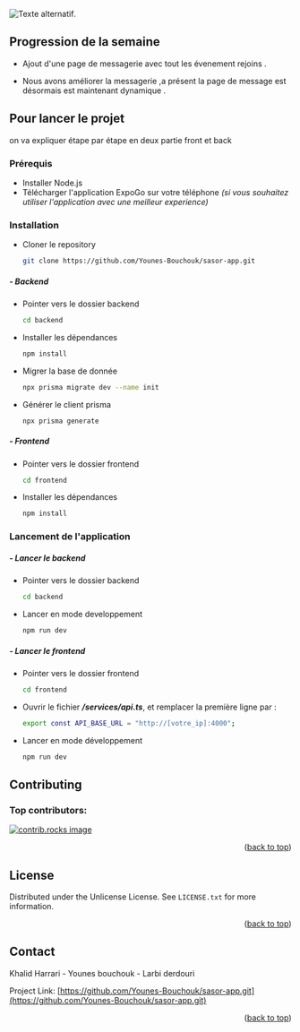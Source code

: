 <!-- Improved compatibility of back to top link: See: https://github.com/othneildrew/Best-README-Template/pull/73 -->
<a id="readme-top"></a>
<!--
*** Thanks for checking out the Best-README-Template. If you have a suggestion
*** that would make this better, please fork the repo and create a pull request
*** or simply open an issue with the tag "enhancement".
*** Don't forget to give the project a star!
*** Thanks again! Now go create something AMAZING! :D
-->



<!-- PROJECT SHIELDS -->
<!--
*** I'm using markdown "reference style" links for readability.
*** Reference links are enclosed in brackets [ ] instead of parentheses ( ).
*** See the bottom of this document for the declaration of the reference variables
*** for contributors-url, forks-url, etc. This is an optional, concise syntax you may use.
*** https://www.markdownguide.org/basic-syntax/#reference-style-links
-->



![Texte alternatif](https://i.ibb.co/zVGWrJNj/splash-icon-white.png "LOGO DE L'application").

<!-- ABOUT THE PROJECT -->
## Progression de la semaine 

 - Ajout d'une page de messagerie avec tout les évenement rejoins .

 - Nous avons améliorer la messagerie ,a présent la page de message est désormais est maintenant dynamique .
 



<!-- GETTING STARTED -->
## Pour lancer le projet 

on va expliquer étape par étape en deux partie front et back 

### Prérequis

* Installer Node.js
* Télécharger l'application ExpoGo sur votre téléphone _(si vous souhaitez utiliser l'application avec une meilleur experience)_

### Installation

* Cloner le repository
   ```sh
   git clone https://github.com/Younes-Bouchouk/sasor-app.git
   ```

##### - Backend

* Pointer vers le dossier backend
  ```sh
  cd backend
  ```
* Installer les dépendances
  ```sh
  npm install 
  ```
  
* Migrer la base de donnée
  ```sh
  npx prisma migrate dev --name init 
  ```

* Générer le client prisma 
  ```sh
  npx prisma generate
  ```

##### - Frontend

* Pointer vers le dossier frontend
  ```sh
  cd frontend
  ```
* Installer les dépendances
  ```sh
  npm install 
  ```

### Lancement de l'application

##### - Lancer le backend

* Pointer vers le dossier backend
  ```sh
  cd backend
  ```
* Lancer en mode developpement
  ```sh
  npm run dev 
  ```

##### - Lancer le frontend

* Pointer vers le dossier frontend
  ```sh
  cd frontend
  ```
* Ouvrir le fichier _**/services/api.ts**_, et remplacer la première ligne par : 
    ```sh
    export const API_BASE_URL = "http://[votre_ip]:4000";
    ```

* Lancer en mode développement
  ```sh
  npm run dev 
  ```






<!-- CONTRIBUTING -->
## Contributing

### Top contributors:

<a href="https://github.com/Younes-Bouchouk/sasor-app/graphs/contributors">
  <img src="https://contrib.rocks/image?repo=Younes-Bouchouk/sasor-app" alt="contrib.rocks image" />
</a>

<p align="right">(<a href="#readme-top">back to top</a>)</p>



<!-- LICENSE -->
## License

Distributed under the Unlicense License. See `LICENSE.txt` for more information.

<p align="right">(<a href="#readme-top">back to top</a>)</p>



<!-- CONTACT -->
## Contact

Khalid Harrari - Younes bouchouk  - Larbi derdouri

Project Link: [https://github.com/Younes-Bouchouk/sasor-app.git](https://github.com/Younes-Bouchouk/sasor-app.git)

<p align="right">(<a href="#readme-top">back to top</a>)</p>
